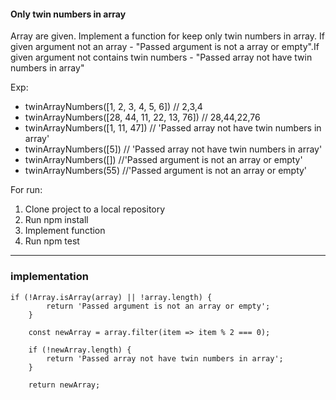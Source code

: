 #### Only twin numbers in array

Array are given. Implement a function for keep only twin numbers in array. If given argument not an array - "Passed argument is not a array or empty".If given argument not contains twin numbers - "Passed array not have twin numbers in array"

Exp:
- twinArrayNumbers([1, 2, 3, 4, 5, 6]) // 2,3,4
- twinArrayNumbers([28, 44, 11, 22, 13, 76]) // 28,44,22,76
- twinArrayNumbers([1, 11, 47]) // 'Passed array not have twin numbers in array'
- twinArrayNumbers([5]) // 'Passed array not have twin numbers in array'
- twinArrayNumbers([]) //'Passed argument is not an array or empty'
- twinArrayNumbers(55) //'Passed argument is not an array or empty'

For run:

1. Clone project to a local repository
2. Run npm install
3. Implement function
4. Run npm test
<hr>

### implementation
```
if (!Array.isArray(array) || !array.length) {
        return 'Passed argument is not an array or empty';
    }

    const newArray = array.filter(item => item % 2 === 0);

    if (!newArray.length) {
        return 'Passed array not have twin numbers in array';
    }

    return newArray;
```